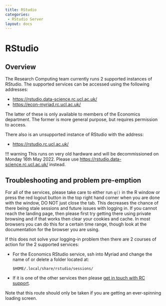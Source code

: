 ```yaml
---
title: RStudio
categories:
 - RStudio Server
layout: docs
---
```


# RStudio

## Overview

The Research Computing team currently runs 2 supported instances of RStudio. The supported services can be accessed using the following addresses:

 - <https://rstudio.data-science.rc.ucl.ac.uk/>
 - <https://econ-myriad.rc.ucl.ac.uk/>

The latter of these is only available to members of the Economics department. The former is more general purpose, but requires permission to access.

There also is an unsupported instance of RStudio with the address:

 - <https://rstudio.rc.ucl.ac.uk/>

!!! warning
	This runs on very old hardware and will be decommissioned on
	Monday 16th May 2022. Please use
	<https://rstudio.data-science.rc.ucl.ac.uk/> instead.

## Troubleshooting and problem pre-emption

For all of the services, please take care to either run `q()` in the R window or press the red logout button in the top right hand corner when you are done with the window, DO NOT just close the tab. This decreases the chance of there being stale sessions and future issues with logging in. If you cannot reach the landing page, then please first try getting there using private browsing and if that works then clear your cookies and cache. In most browsers you can do this for a certain time range, though look at the documentation for the browser you are using.

If this does not solve your logging-in problem then there are 2 courses of action for the 2 supported services:

 - For the Economics RStudio service, ssh into Myriad and change the name of or delete a folder located at:
    
    ```
    $HOME/.local/share/rstudio/sessions/
    ```

 - If it is one of the other services then please [get in touch with RC support](../Contact_Us.md).

Note that this route should only be taken if you are getting an ever-spinning loading screen.

